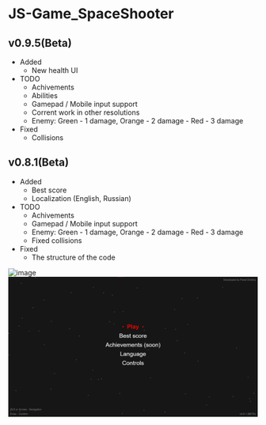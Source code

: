 # JS-Game_SpaceShooter

## v0.9.5(Beta)

- Added
  - New health UI
- TODO
  - Achivements
  - Abilities
  - Gamepad / Mobile input support
  - Corrent work in other resolutions
  - Enemy: Green - 1 damage, Orange - 2 damage - Red - 3 damage
- Fixed
  - Collisions

## v0.8.1(Beta)

- Added
  - Best score
  - Localization (English, Russian)
- TODO
  - Achivements
  - Gamepad / Mobile input support
  - Enemy: Green - 1 damage, Orange - 2 damage - Red - 3 damage
  - Fixed collisions
- Fixed
  - The structure of the code

![image](https://user-images.githubusercontent.com/32716471/216147529-de12d43b-52c4-46d8-8358-b6f140ea2bcc.png)
<br/>
![image](https://github.com/paveldrobny/JS-Game_SpaceShooter/blob/master/Shooter1.jpg?raw=true)
